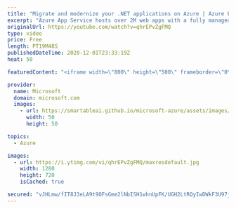 ```yaml
---
title: "Migrate and modernize your .NET applications on Azure | Azure Friday"
excerpt: "Azure App Service hosts over 2M web apps with a fully managed app hosting platform for .NET, Node, Python, and Java web apps. In this episode, Gaurav Seth shows Scott Hanselman what's new in Azure App Service. Gaurav demos the new Premium V3 Plan with newer and faster hardware and lower pricing, ability"
originalUrl: https://youtube.com/watch?v=qhrEPvZgFMQ
type: video
price: Free
length: PT19M48S
publishedDateTime: 2020-12-01T23:33:19Z
heat: 50

featuredContent: "<iframe width=\"800\" height=\"500\" frameborder=\"0\" src=\"https://www.youtube.com/embed/qhrEPvZgFMQ\" allow=\"accelerometer; autoplay; encrypted-media; gyroscope; picture-in-picture\" allowfullscreen></iframe>"

provider:
  name: Microsoft
  domain: microsoft.com
  images:
    - url: https://smartableai.github.io/microsoft-azure/assets/images/organizations/microsoft.com-50x50.jpg
      width: 50
      height: 50

topics:
  - Azure

images:
  - url: https://i.ytimg.com/vi/qhrEPvZgFMQ/maxresdefault.jpg
    width: 1280
    height: 720
    isCached: true

secured: "vJHLmw/fIT8J3eLA9t9OFsGme2lNbISH1whnUpFK/UGH2LtRQyIwDWkF3U97j1TXpjLoJKi9cYNG00U/v7VmL9Fg/dPKN/zGGNfuQKoLyGQ3UEMvA6TJqOAPJTZ9eCMCptx12DK+aQd/57oH006FzbX+Qd1oo6prXtzIOndjfmhrYK4J7nDnAaSHQSsxWj/JU/x7BYsueHvkevWUkr6M7w/xoUMI9w0bfjykATIgW46qrvRez1SxSz8CXUzArzFkHsrZo7cBur4Pkqq6Ws+tfczLhnvuks2n07NkOVWcZ5XC01RQt5Yqk07WHf7/pVw0jmpqpce8zvL1yvvEs1WXcNLtz+M4gehCRRGJuGPcMxEeHqX7QmtKYqAlaK8A8cGGAdANAtUPQHO+GLV536MOYyodnb08XdNsXUhINt56zxk=;6FKGeWbzWI4IEVEy1ExxYQ=="
---
```


